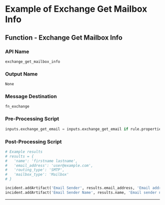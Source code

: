 <!--
    DO NOT MANUALLY EDIT THIS FILE
    THIS FILE IS AUTOMATICALLY GENERATED WITH resilient-sdk codegen
-->

# Example of Exchange Get Mailbox Info

## Function - Exchange Get Mailbox Info

### API Name
`exchange_get_mailbox_info`

### Output Name
`None`

### Message Destination
`fn_exchange`

### Pre-Processing Script
```python
inputs.exchange_get_email = inputs.exchange_get_email if rule.properties.exchange_get_email is None else rule.properties.exchange_get_email
```

### Post-Processing Script
```python
# Example results
# results = {
#   'name': 'firstname lastname',
#   'email_address': 'user@example.com',
#   'routing_type': 'SMTP',
#   'mailbox_type': 'Mailbox'
# }

incident.addArtifact('Email Sender', results.email_address, 'Email address from Exchange Get Mailbox Info')
incident.addArtifact('Email Sender Name', results.name, 'Email sender name from Exchange Get Mailbox Info')
```

---

